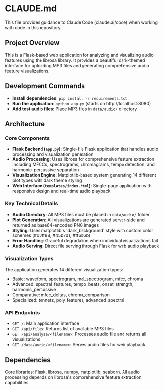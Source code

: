 # CLAUDE.md

This file provides guidance to Claude Code (claude.ai/code) when working with code in this repository.

## Project Overview

This is a Flask-based web application for analyzing and visualizing audio features using the librosa library. It provides a beautiful dark-themed interface for uploading MP3 files and generating comprehensive audio feature visualizations.

## Development Commands

- **Install dependencies**: `pip install -r requirements.txt`
- **Run the application**: `python app.py` (starts on http://localhost:8080)
- **Add test audio files**: Place MP3 files in `data/audio/` directory

## Architecture

### Core Components

- **Flask Backend (`app.py`)**: Single-file Flask application that handles audio processing and visualization generation
- **Audio Processing**: Uses librosa for comprehensive feature extraction including MFCCs, spectrograms, chromagrams, tempo detection, and harmonic-percussive separation
- **Visualization Engine**: Matplotlib-based system generating 14 different plot types with dark theme styling
- **Web Interface (`templates/index.html`)**: Single-page application with responsive design and real-time audio playback

### Key Technical Details

- **Audio Directory**: All MP3 files must be placed in `data/audio/` folder
- **Plot Generation**: All visualizations are generated server-side and returned as base64-encoded PNG images
- **Styling**: Uses matplotlib's 'dark_background' style with custom color schemes (#00ff88, #45b7d1, #ff6b6b)
- **Error Handling**: Graceful degradation when individual visualizations fail
- **Audio Serving**: Direct file serving through Flask for web audio playback

### Visualization Types

The application generates 14 different visualization types:
- Basic: waveform, spectrogram, mel_spectrogram, mfcc, chroma
- Advanced: spectral_features, tempo_beats, onset_strength, harmonic_percussive
- Comparative: mfcc_deltas, chroma_comparison
- Specialized: tonnetz, poly_features, advanced_spectral

### API Endpoints

- `GET /`: Main application interface
- `GET /api/files`: Returns list of available MP3 files
- `GET /api/analyze/<filename>`: Processes audio file and returns all visualizations
- `GET /data/audio/<filename>`: Serves audio files for web playback

## Dependencies

Core libraries: Flask, librosa, numpy, matplotlib, seaborn. All audio processing depends on librosa's comprehensive feature extraction capabilities.